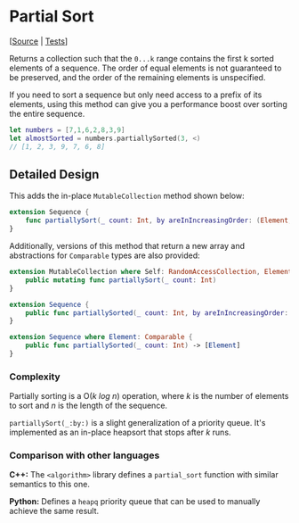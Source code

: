 # Partial Sort

[[Source](https://github.com/apple/swift-algorithms/blob/main/Sources/Algorithms/PartialSort.swift) | 
 [Tests](https://github.com/apple/swift-algorithms/blob/main/Tests/SwiftAlgorithmsTests/PartialSortTests.swift)]

Returns a collection such that the `0...k` range contains the first k sorted elements of a sequence. 
The order of equal elements is not guaranteed to be preserved, and the order of the remaining elements is unspecified.

If you need to sort a sequence but only need access to a prefix of its elements, 
using this method can give you a performance boost over sorting the entire sequence.

```swift
let numbers = [7,1,6,2,8,3,9]
let almostSorted = numbers.partiallySorted(3, <)
// [1, 2, 3, 9, 7, 6, 8]
```

## Detailed Design

This adds the in-place `MutableCollection` method shown below:

```swift
extension Sequence {
    func partiallySort(_ count: Int, by areInIncreasingOrder: (Element, Element) throws -> Bool) rethrows
}
```

Additionally, versions of this method that return a new array and abstractions for `Comparable` types are also provided:

```swift
extension MutableCollection where Self: RandomAccessCollection, Element: Comparable {
    public mutating func partiallySort(_ count: Int)
}

extension Sequence {
    public func partiallySorted(_ count: Int, by areInIncreasingOrder: (Element, Element) throws -> Bool) rethrows -> [Element]
}

extension Sequence where Element: Comparable {
    public func partiallySorted(_ count: Int) -> [Element]
}
```

### Complexity

Partially sorting is a O(_k log n_) operation, where _k_ is the number of elements to sort
and _n_ is the length of the sequence.

`partiallySort(_:by:)` is a slight generalization of a priority queue. It's implemented
as an in-place heapsort that stops after _k_ runs.

### Comparison with other languages

**C++:** The `<algorithm>` library defines a `partial_sort` function with similar
semantics to this one.

**Python:** Defines a `heapq` priority queue that can be used to manually 
achieve the same result.

